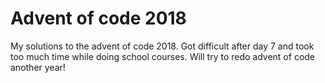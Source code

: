 # Advent of code 2018
My solutions to the advent of code 2018. Got difficult after day 7 and took too much time while doing school courses. Will try to redo advent of code another year!
